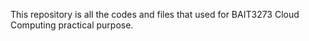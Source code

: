 This repository is all the codes and files that used for BAIT3273 Cloud Computing practical purpose.
